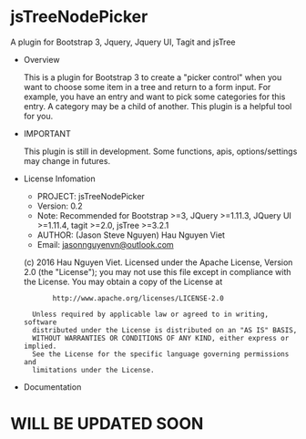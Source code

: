 # jsTreeNodePicker
A plugin for Bootstrap 3, Jquery, Jquery UI, Tagit and jsTree

* Overview

  This is a plugin for Bootstrap 3 to create a "picker control" when you want to choose some item in a tree and return to a form input. 
  For example, you have an entry and want to pick some categories for this entry. A category may be a child of another. This plugin is a helpful tool for you.

* IMPORTANT

  This plugin is still in development. Some functions, apis, options/settings may change in futures.

* License Infomation

  + PROJECT: jsTreeNodePicker
  + Version: 0.2
  + Note:    Recommended for Bootstrap >=3, JQuery >=1.11.3, JQuery UI >=1.11.4, tagit >=2.0, jsTree >=3.2.1
  + AUTHOR:  (Jason Steve Nguyen) Hau Nguyen Viet
  + Email:   jasonnguyenvn@outlook.com
  
  (c) 2016 Hau Nguyen Viet.
        Licensed under the Apache License, Version 2.0 (the "License");
        you may not use this file except in compliance with the License.
        You may obtain a copy of the License at

             http://www.apache.org/licenses/LICENSE-2.0

        Unless required by applicable law or agreed to in writing, software
        distributed under the License is distributed on an "AS IS" BASIS,
        WITHOUT WARRANTIES OR CONDITIONS OF ANY KIND, either express or implied.
        See the License for the specific language governing permissions and
        limitations under the License.

* Documentation
# WILL BE UPDATED SOON
